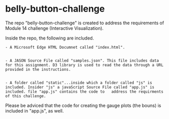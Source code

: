 # belly-button-challenge

The repo "belly-button-challenge" is created to address the requirements of Module 14 challenge (Interactive Visualization).


Inside the repo, the following are included.


	- A Microsoft Edge HTML Documnet called "index.html".


	- A JASON Source File called "samples.json". This file includes data for this assignment. D3 library is used to read the data through a URL provided in the instructions.


	- A folder called "static"...inside which a folder called "js" is included. Insider "js" a javaScript Source File called "app.js" is included. file "app.js" contains the code to 	address the requirments of this challenge.


Please be adviced that the code for creating the gauge plots (the bouns) is included in "app.js", as well.

 